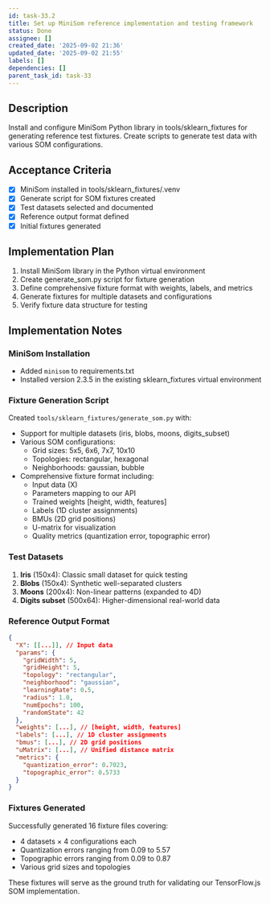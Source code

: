 ```yaml
---
id: task-33.2
title: Set up MiniSom reference implementation and testing framework
status: Done
assignee: []
created_date: '2025-09-02 21:36'
updated_date: '2025-09-02 21:55'
labels: []
dependencies: []
parent_task_id: task-33
---
```


## Description

Install and configure MiniSom Python library in tools/sklearn_fixtures for generating reference test fixtures. Create scripts to generate test data with various SOM configurations.

## Acceptance Criteria

- [x] MiniSom installed in tools/sklearn_fixtures/.venv
- [x] Generate script for SOM fixtures created
- [x] Test datasets selected and documented
- [x] Reference output format defined
- [x] Initial fixtures generated

## Implementation Plan

1. Install MiniSom library in the Python virtual environment
2. Create generate_som.py script for fixture generation
3. Define comprehensive fixture format with weights, labels, and metrics
4. Generate fixtures for multiple datasets and configurations
5. Verify fixture data structure for testing

## Implementation Notes

### MiniSom Installation
- Added `minisom` to requirements.txt
- Installed version 2.3.5 in the existing sklearn_fixtures virtual environment

### Fixture Generation Script
Created `tools/sklearn_fixtures/generate_som.py` with:
- Support for multiple datasets (iris, blobs, moons, digits_subset)
- Various SOM configurations:
  - Grid sizes: 5x5, 6x6, 7x7, 10x10
  - Topologies: rectangular, hexagonal
  - Neighborhoods: gaussian, bubble
- Comprehensive fixture format including:
  - Input data (X)
  - Parameters mapping to our API
  - Trained weights [height, width, features]
  - Labels (1D cluster assignments)
  - BMUs (2D grid positions)
  - U-matrix for visualization
  - Quality metrics (quantization error, topographic error)

### Test Datasets
1. **Iris** (150x4): Classic small dataset for quick testing
2. **Blobs** (150x4): Synthetic well-separated clusters
3. **Moons** (200x4): Non-linear patterns (expanded to 4D)
4. **Digits subset** (500x64): Higher-dimensional real-world data

### Reference Output Format
```json
{
  "X": [[...]], // Input data
  "params": {
    "gridWidth": 5,
    "gridHeight": 5,
    "topology": "rectangular",
    "neighborhood": "gaussian",
    "learningRate": 0.5,
    "radius": 1.0,
    "numEpochs": 100,
    "randomState": 42
  },
  "weights": [...], // [height, width, features]
  "labels": [...], // 1D cluster assignments
  "bmus": [...], // 2D grid positions
  "uMatrix": [...], // Unified distance matrix
  "metrics": {
    "quantization_error": 0.7023,
    "topographic_error": 0.5733
  }
}
```

### Fixtures Generated
Successfully generated 16 fixture files covering:
- 4 datasets × 4 configurations each
- Quantization errors ranging from 0.09 to 5.57
- Topographic errors ranging from 0.09 to 0.87
- Various grid sizes and topologies

These fixtures will serve as the ground truth for validating our TensorFlow.js SOM implementation.
